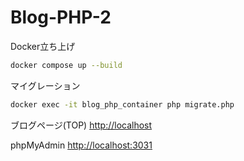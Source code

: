# Blog-PHP-2

Docker立ち上げ
```sh
docker compose up --build
```

マイグレーション
```sh
docker exec -it blog_php_container php migrate.php
```


ブログページ(TOP)
[http://localhost](http://localhost)

phpMyAdmin
[http://localhost:3031](http://localhost:3031)